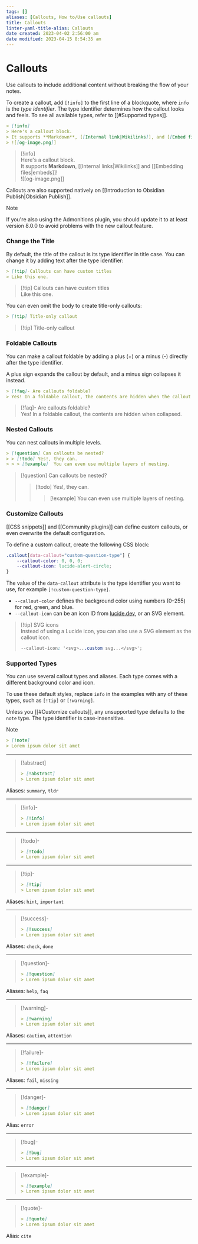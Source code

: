 ```yaml
---
tags: []
aliases: [Callouts, How to/Use callouts]
title: Callouts
linter-yaml-title-alias: Callouts
date created: 2023-04-02 2:56:00 am
date modified: 2023-04-15 8:54:35 am
---
```


# Callouts

Use callouts to include additional content without breaking the flow of your notes.

To create a callout, add `[!info]` to the first line of a blockquote, where `info` is the _type identifier_. The type identifier determines how the callout looks and feels. To see all available types, refer to [[#Supported types]].

```markdown
> [!info]
> Here's a callout block.
> It supports **Markdown**, [[Internal link|Wikilinks]], and [[Embed files|embeds]]!
> ![[og-image.png]]
```

> [!info]  
> Here's a callout block.  
> It supports **Markdown**, [[Internal links|Wikilinks]] and [[Embedding files|embeds]]!  
> ![[og-image.png]]

Callouts are also supported natively on [[Introduction to Obsidian Publish|Obsidian Publish]].

> [!note]  
> If you're also using the Admonitions plugin, you should update it to at least version 8.0.0 to avoid problems with the new callout feature.

### Change the Title

By default, the title of the callout is its type identifier in title case. You can change it by adding text after the type identifier:

```markdown
> [!tip] Callouts can have custom titles
> Like this one.
```

> [!tip] Callouts can have custom titles  
> Like this one.

You can even omit the body to create title-only callouts:

```markdown
> [!tip] Title-only callout
```

> [!tip] Title-only callout

### Foldable Callouts

You can make a callout foldable by adding a plus (+) or a minus (-) directly after the type identifier.

A plus sign expands the callout by default, and a minus sign collapses it instead.

```markdown
> [!faq]- Are callouts foldable?
> Yes! In a foldable callout, the contents are hidden when the callout is collapsed.
```

> [!faq]- Are callouts foldable?  
> Yes! In a foldable callout, the contents are hidden when collapsed.

### Nested Callouts

You can nest callouts in multiple levels.

```markdown
> [!question] Can callouts be nested?
> > [!todo] Yes!, they can.
> > > [!example]  You can even use multiple layers of nesting.
```

> [!question] Can callouts be nested?
>
> > [!todo] Yes!, they can.
> >
> > > [!example] You can even use multiple layers of nesting.

### Customize Callouts

[[CSS snippets]] and [[Community plugins]] can define custom callouts, or even overwrite the default configuration.

To define a custom callout, create the following CSS block:

```css
.callout[data-callout="custom-question-type"] {
    --callout-color: 0, 0, 0;
    --callout-icon: lucide-alert-circle;
}
```

The value of the `data-callout` attribute is the type identifier you want to use, for example `[!custom-question-type]`.

- `--callout-color` defines the background color using numbers (0–255) for red, green, and blue.
- `--callout-icon` can be an icon ID from [lucide.dev](https://lucide.dev), or an SVG element.

> [!tip] SVG icons  
> Instead of using a Lucide icon, you can also use a SVG element as the callout icon.
>
> ```css
> --callout-icon: '<svg>...custom svg...</svg>';
> ```

### Supported Types

You can use several callout types and aliases. Each type comes with a different background color and icon.

To use these default styles, replace `info` in the examples with any of these types, such as `[!tip]` or `[!warning]`.

Unless you [[#Customize callouts]], any unsupported type defaults to the `note` type. The type identifier is case-insensitive.

> [!note]
>
> ```md
> > [!note]
> > Lorem ipsum dolor sit amet
> ```

---

> [!abstract]
>
> ```md
> > [!abstract]
> > Lorem ipsum dolor sit amet
> ```

Aliases: `summary`, `tldr`

---

> [!info]-
>
> ```md
> > [!info]
> > Lorem ipsum dolor sit amet
> ```

---

> [!todo]-
>
> ```md
> > [!todo]
> > Lorem ipsum dolor sit amet
> ```

---

> [!tip]-
>
> ```md
> > [!tip]
> > Lorem ipsum dolor sit amet
> ```

Aliases: `hint`, `important`

---

> [!success]-
>
> ```md
> > [!success]
> > Lorem ipsum dolor sit amet
> ```

Aliases: `check`, `done`

---

> [!question]-
>
> ```md
> > [!question]
> > Lorem ipsum dolor sit amet
> ```

Aliases: `help`, `faq`

---

> [!warning]-
>
>  ```md
> > [!warning]
> > Lorem ipsum dolor sit amet
> ```

Aliases: `caution`, `attention`

---

> [!failure]-
>
> ```md
> > [!failure]
> > Lorem ipsum dolor sit amet
> ```

Aliases: `fail`, `missing`

---

> [!danger]-
>
> ```md
> > [!danger]
> > Lorem ipsum dolor sit amet
> ```

Alias: `error`

---

> [!bug]-
>
> ```md
> > [!bug]
> > Lorem ipsum dolor sit amet
> ```

---

> [!example]-
>
> ```md
> > [!example]
> > Lorem ipsum dolor sit amet
> ```

---

> [!quote]-
>
> ```md
> > [!quote]
> > Lorem ipsum dolor sit amet
> ```

Alias: `cite`
